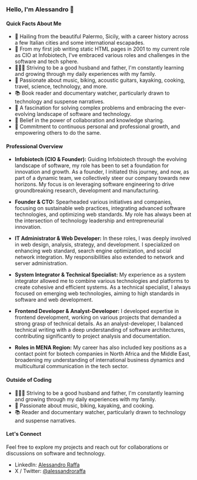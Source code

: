 ### Hello, I'm Alessandro 👋

#### Quick Facts About Me

- 📍 Hailing from the beautiful Palermo, Sicily, with a career history across a few Italian cities and some international escapades.
- 💼 From my first job writing static HTML pages in 2001 to my current role as CIO at Infobiotech, I've embraced various roles and challenges in the software and tech sphere.
- 👨‍👩‍👧 Striving to be a good husband and father, I'm constantly learning and growing through my daily experiences with my family.
- 🎵 Passionate about music, biking, acoustic guitars, kayaking, cooking, travel, science, technology, and more.
- 📚 Book reader and documentary watcher, particularly drawn to technology and suspense narratives.
- 🌟 A fascination for solving complex problems and embracing the ever-evolving landscape of software and technology.
- 🤝 Belief in the power of collaboration and knowledge sharing.
- 🌱 Commitment to continuous personal and professional growth, and empowering others to do the same.

#### Professional Overview

- **Infobiotech (CIO & Founder):** Guiding Infobiotech through the evolving landscape of software, my role has been to set a foundation for innovation and growth. As a founder, I initiated this journey, and now, as part of a dynamic team, we collectively steer our company towards new horizons. My focus is on leveraging software engineering to drive groundbreaking research, development and manufacturing.

- **Founder & CTO:** Spearheaded various initiatives and companies, focusing on sustainable web practices, integrating advanced software technologies, and optimizing web standards. My role has always been at the intersection of technology leadership and entrepreneurial innovation.

- **IT Administrator & Web Developer:** In these roles, I was deeply involved in web design, analysis, strategy, and development. I specialized on enhancing web standard, search engine optimization, and social network integration. My responsibilities also extended to network and server administration.

- **System Integrator & Technical Specialist:** My experience as a system integrator allowed me to combine various technologies and platforms to create cohesive and efficient systems. As a technical specialist, I always focused on emerging web technologies, aiming to high standards in software and web development.

- **Frontend Developer & Analyst-Developer:** I developed expertise in frontend development, working on various projects that demanded a strong grasp of technical details. As an analyst-developer, I balanced technical writing with a deep understanding of software architectures, contributing significantly to project analysis and documentation.

- **Roles in MENA Region:** My career has also included key positions as a contact point for biotech companies in North Africa and the Middle East, broadening my understanding of international business dynamics and multicultural communication in the tech sector.

#### Outside of Coding

- 👨‍👩‍👧 Striving to be a good husband and father, I'm constantly learning and growing through my daily experiences with my family.
- 🎵 Passionate about music, biking, kayaking, and cooking.
- 📚 Reader and documentary watcher, particularly drawn to technology and suspense narratives.

#### Let's Connect

Feel free to explore my projects and reach out for collaborations or discussions on software and technology.

- LinkedIn: [Alessandro Raffa](https://www.linkedin.com/in/alessandroraffa79/)
- X / Twitter: [@alessandroraffa](https://twitter.com/alessandroraffa)

<!--
**alessandroraffa/alessandroraffa** is a ✨ _special_ ✨ repository because its `README.md` (this file) appears on your GitHub profile.

Here are some ideas to get you started:

- 🔭 I’m currently working on ...
- 🌱 I’m currently learning ...
- 👯 I’m looking to collaborate on ...
- 🤔 I’m looking for help with ...
- 💬 Ask me about ...
- 📫 How to reach me: ...
- 😄 Pronouns: ...
- ⚡ Fun fact: ...
-->
